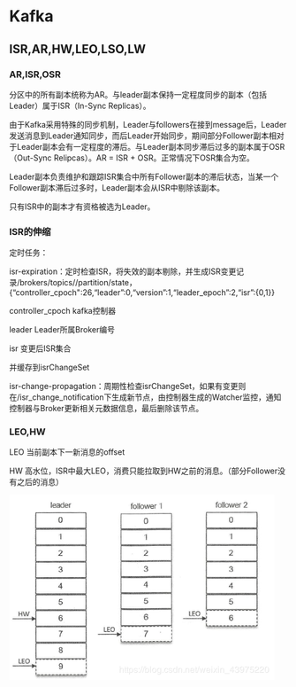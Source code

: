 # Kafka

## ISR,AR,HW,LEO,LSO,LW

### AR,ISR,OSR

分区中的所有副本统称为AR。与leader副本保持一定程度同步的副本（包括Leader）属于ISR（In-Sync Replicas）。

由于Kafka采用特殊的同步机制，Leader与followers在接到message后，Leader发送消息到Leader通知同步，而后Leader开始同步，期间部分Follower副本相对于Leader副本会有一定程度的滞后。与Leader副本同步滞后过多的副本属于OSR（Out-Sync Relipcas）。AR = ISR + OSR。正常情况下OSR集合为空。

Leader副本负责维护和跟踪ISR集合中所有Follower副本的滞后状态，当某一个Follower副本滞后过多时，Leader副本会从ISR中剔除该副本。

只有ISR中的副本才有资格被选为Leader。

### ISR的伸缩

定时任务：

isr-expiration：定时检查ISR，将失效的副本剔除，并生成ISR变更记录/brokers/topics//partition/state，{“controller_cpoch":26,“leader”:0,“version”:1,“leader_epoch”:2,“isr”:{0,1}}

controller_cpoch kafka控制器

leader Leader所属Broker编号

isr 变更后ISR集合

并缓存到isrChangeSet

isr-change-propagation：周期性检查isrChangeSet，如果有变更则在/isr_change_notification下生成新节点，由控制器生成的Watcher监控，通知控制器与Broker更新相关元数据信息，最后删除该节点。

### LEO,HW

LEO 当前副本下一新消息的offset

HW 高水位，ISR中最大LEO，消费只能拉取到HW之前的消息。（部分Follower没有之后的消息）

![](./20190621140239113.png)

